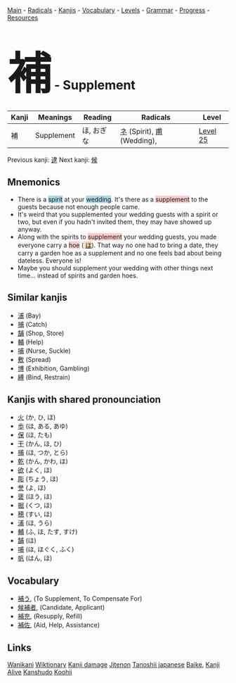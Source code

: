<style> bigfont {font-size: 100px}</style>
[Main](../README.md) -
[Radicals](../radicals.md) -
[Kanjis](../kanjis.md) -
[Vocabulary](../vocabulary.md) -
[Levels](../levels.md) -
[Grammar](../grammar.md) - 
[Progress](../progress.md) -
[Resources](../resources.md)
# <bigfont> 補</bigfont> - Supplement 

| Kanji | Meanings | Reading | Radicals | Level |
| --- | --- | --- | --- | --- |
| 補 | Supplement | ほ, おぎな | [ネ](../radicals/ネ.md) (Spirit), [甫](../radicals/甫.md) (Wedding),  | [Level 25](../levels/wk_level25.md) |

Previous kanji: [逮](逮.md) Next kanji: [候](候.md) 

## Mnemonics
 * There is a <span style="background-color:#ADD8E6"> spirit</span> at your <span style="background-color:#ADD8E6"> wedding</span>. It's there as a <span style="background-color:#ffcccb"> supplement</span> to the guests because not enough people came.
* It's weird that you supplemented your wedding guests with a spirit or two, but even if you hadn't invited them, they may have showed up anyway.
* Along with the spirits to <span style="background-color:#ffcccb"> supplement</span> your wedding guests, you made everyone carry a <span style="background-color:#ffcccb"> hoe</span> (<span style="background-color:#fed8b1"> [ほ](https://jisho.org/search/ほ)</span>). That way no one had to bring a date, they carry a garden hoe as a supplement and no one feels bad about being dateless. Everyone is!
* Maybe you should supplement your wedding with other things next time... instead of spirits and garden hoes.


## Similar kanjis
 * [浦](浦.md) (Bay)
* [捕](捕.md) (Catch)
* [舗](舗.md) (Shop, Store)
* [輔](輔.md) (Help)
* [哺](哺.md) (Nurse, Suckle)
* [敷](敷.md) (Spread)
* [博](博.md) (Exhibition, Gambling)
* [縛](縛.md) (Bind, Restrain)



## Kanjis with shared pronounciation
 * [火](火.md) (か, ひ, ほ)
* [歩](歩.md) (ほ, ある, あゆ)
* [保](保.md) (ほ, たも)
* [干](干.md) (かん, ほ, ひ)
* [捕](捕.md) (ほ, つか, とら)
* [乾](乾.md) (かん, かわ, ほ)
* [欲](欲.md) (よく, ほ)
* [彫](彫.md) (ちょう, ほ)
* [誉](誉.md) (よ, ほ)
* [褒](褒.md) (ほう, ほ)
* [掘](掘.md) (くつ, ほ)
* [穂](穂.md) (すい, ほ)
* [浦](浦.md) (ほ, うら)
* [輔](輔.md) (ふ, ほ, たす, すけ)
* [舗](舗.md) (ほ)
* [哺](哺.md) (ほ, ほぐく, ふく)
* [帆](帆.md) (はん, ほ)



## Vocabulary
 * [補う](../vocabulary/補.md), (To Supplement, To Compensate For)
* [候補者](../vocabulary/補.md), (Candidate, Applicant)
* [補充](../vocabulary/補.md), (Resupply, Refill)
* [補佐](../vocabulary/補.md), (Aid, Help, Assistance)




## Links 


[Wanikani](https://www.wanikani.com/kanji/補)
[Wiktionary](https://en.wiktionary.org/wiki/補)
[Kanji damage](http://www.kanjidamage.com/kanji/search?utf8=✓&q=補)
[Jitenon](https://jitenon.com/kanji/補)
[Tanoshii japanese](https://www.tanoshiijapanese.com/dictionary/kanji.cfm?k=補)
[Baike](https://baike.baidu.com/item/補),
[Kanji Alive](https://app.kanjialive.com/補)
[Kanshudo](https://www.kanshudo.com/searchmn?q=補)
[Koohii](https://kanji.koohii.com/study/kanji/補)
